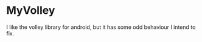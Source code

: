 MyVolley
========

I like the volley library for android, but it has some odd behaviour I intend to fix.
